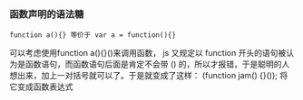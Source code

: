 ### 函数声明的语法糖
```
function a(){} 等价于 var a = function(){}
```
可以考虑使用function a(){}()来调用函数， js 又规定以 function 开头的语句被认为是函数语句，而函数语句后面是肯定不会带 () 的，所以才报错，于是聪明的人想出来，加上一对括号就可以了。于是就变成了这样：
(function jam() {}()); 将它变成函数表达式